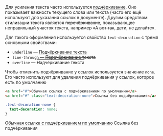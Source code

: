 Для усиления текста часто используется <u>подчёркивание</u>. Оно показывает важность текущего слова или текста (часто его ещё используют для указания ссылок в документе). Другим средством стилизации текста является <s>перечёркивание</s>, показывающее неправильный участок текста, например «А <s>вот так</s>, дети, не делайте».

Для такого оформления используется свойство `text-decoration` с тремя основными свойствами:

* `underline` — <u>Подчёркивание текста</u>
* `line-through` — <s>Перечёркивание текста</s>
* `overline` — <span style="text-decoration: overline;">Надчёркивание текста</span>

Чтобы отменить подчёркивание у ссылок используется значение `none`. Его часто используют для удаления подчёркивания у ссылок, которое есть по умолчанию

```html
<a href="#">Обычная ссылка с подчёркиванием по умолчанию</a>
<a href="#" class="text-decoration-none">Cсылка без подчёркивания</a>
```

```css
.text-decoration-none {
  text-decoration: none;
}
```

<div class="hexlet-basics-example my-3">
  <a href="#" class="d-block mb-3">Обычная ссылка с подчёркиванием по умолчанию</a>
  <a href="#" style="text-decoration: none">Ссылка без подчёркивания</a>
</div>
